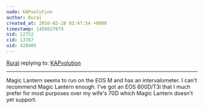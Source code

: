 ```yaml
---
node: KAPvolution
author: Rural
created_at: 2016-02-28 02:47:54 +0000
timestamp: 1456627674
nid: 12752
cid: 13767
uid: 428405
---
```




[Rural](../profile/Rural) replying to: [KAPvolution](../notes/cfastie/02-25-2016/kapvolution)

----
Magic Lantern seems to run on the EOS M and has an intervalometer. I can't recommend Magic Lantern enough. I've got an EOS 600D/T3i that I much prefer for most purposes over my wife's 70D which Magic Lantern doesn't yet support. 